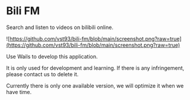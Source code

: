 # Bili FM

Search and listen to videos on bilibili online.

![https://github.com/vst93/bili-fm/blob/main/screenshot.png?raw=true](https://github.com/vst93/bili-fm/blob/main/screenshot.png?raw=true)

Use Wails to develop this application.

It is only used for development and learning. If there is any infringement, please contact us to delete it.

Currently there is only one available version, we will optimize it when we have time.

